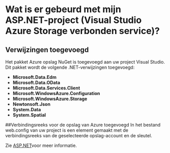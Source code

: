 <properties
    pageTitle="Wat is er gebeurd met mijn ASP.NET-project? | Microsoft Azure | Visual Studio verbonden services"
    description="Wordt beschreven wat gebeurt er als Azure opslag toevoegt aan een ASP.NET-project Visual Studio met services verbonden"
    services="storage"
    documentationCenter=""
    authors="TomArcher"
    manager="douge"
    editor=""/>

<tags
    ms.service="storage"
    ms.workload="web"
    ms.tgt_pltfrm="vs-what-happened"
    ms.devlang="na"
    ms.topic="article"
    ms.date="08/15/2016"
    ms.author="tarcher"/>

# <a name="what-happened-to-my-aspnet-project-visual-studio-azure-storage-connected-service"></a>Wat is er gebeurd met mijn ASP.NET-project (Visual Studio Azure Storage verbonden service)?

## <a name="references-added"></a>Verwijzingen toegevoegd

Het pakket Azure opslag NuGet is toegevoegd aan uw project Visual Studio.  
Dit pakket wordt de volgende .NET-verwijzingen toegevoegd:

- **Microsoft.Data.Edm**
- **Microsoft.Data.OData**
- **Microsoft.Data.Services.Client**
- **Microsoft.WindowsAzure.Configuration**
- **Microsoft.WindowsAzure.Storage**
- **Newtonsoft.Json**
- **System.Data**
- **System.Spatial**

##<a name="connection-string-for-azure-storage-added"></a>Verbindingsreeks voor de opslag van Azure toegevoegd
In het bestand web.config van uw project is een element gemaakt met de verbindingsreeks van de geselecteerde opslag-account en de sleutel.

Zie [ASP.NET](http://www.asp.net)voor meer informatie.
